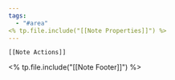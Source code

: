 ```yaml
---
tags:
  - "#area"
<% tp.file.include("[[Note Properties]]") %>
---
```

```meta-bind-embed
[[Note Actions]]
```






<% tp.file.include("[[Note Footer]]") %>